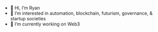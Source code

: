 - 👋 Hi, I’m Ryan
- 👀 I’m interested in automation, blockchain, futurism, governance, & startup societies
- 🌱 I’m currently working on Web3


